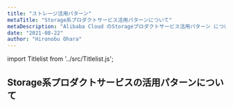 ```yaml
---
title: "ストレージ活用パターン"
metaTitle: "Storage系プロダクトサービス活用パターンについて"
metaDescription: "Alibaba Cloud のStorageプロダクトサービス活用パターン についてを説明します"
date: "2021-08-22"
author: "Hironobu Ohara"
---
```


import Titlelist from '../src/Titlelist.js';

## Storage系プロダクトサービスの活用パターンについて

<!-- 
query MyQuery {
  allMarkdownRemark(
    filter: {fileAbsolutePath: {regex: "/usecase-storage/"}}
    sort: {fields: fileAbsolutePath, order: ASC}
  ) {
    nodes {
      frontmatter {
        title
        metaTitle
        metaDescription
        date(formatString: "yyyy/MM/DD")
        author       
      }
      fileAbsolutePath
    }
  }
}
-->

<Titlelist 
    metaTitle="ArcserveによるOSSバックアップ"
    metaDescription="ArcserveBackupのクラウドストレージにOSSを使用してみた"
    url="https://sbcloud.github.io/help/usecase-storage/STORAGE_001_Using_OSS_for_cloud_storage_in_ArcserveBackup"
    imageurl="https://raw.githubusercontent.com/sbcloud/help/master/content/usecase-storage/Storage_images_26006613465461000/20191126152821.png"
    date="2019/11/28"
    author="SBC engineer blog"
/>


<Titlelist 
    metaTitle="Cloud Storage Gatewayのご紹介"
    metaDescription="Alibaba Cloud の Cloud Storage Gateway を試してみた"
    url="https://sbcloud.github.io/help/usecase-storage/STORAGE_002_Cloud_Storage_Gateway"
    imageurl="https://raw.githubusercontent.com/sbcloud/help/master/content/usecase-storage/Storage_images_26006613489252600/20191226165720.png"
    date="2019/12/27"
    author="SBC engineer blog"
/>

<Titlelist 
    metaTitle="FCで日中間のOSSファイル転送"
    metaDescription="FunctionComputeを利用して日本と中国リージョン間でOSSファイル転送を実現"
    url="https://sbcloud.github.io/help/usecase-storage/STORAGE_003_OSS_File_Transfer_between_Japan_and_China_Region_using_FunctionCompute"
    imageurl="https://raw.githubusercontent.com/sbcloud/help/master/content/usecase-storage/Storage_images_26006613533484900/20200311160651.png"
    date="2020/03/18"
    author="SBC engineer blog"
/>

<Titlelist 
    metaTitle="Storage Capacity Unitsの紹介"
    metaDescription="東京リージョンでStorage Capacity Units (SCU) が利用可能になりました"
    url="https://sbcloud.github.io/help/usecase-storage/STORAGE_005_scu-tokyo-region-release"
    imageurl="https://raw.githubusercontent.com/sbcloud/help/master/content/usecase-storage/Storage_images_26006613632265400/20200925163358.png"
    date="2020/09/25"
    author="sbc_yoshimura"
/>

<Titlelist 
    metaTitle="Synology(NAS)とOSS連携"
    metaDescription="Synology(NAS)のCloudSync機能でAlibaba Cloud OSS連携"
    url="https://sbcloud.github.io/help/usecase-storage/STORAGE_006_oss-synology-cloudsync"
    imageurl="https://raw.githubusercontent.com/sbcloud/help/master/content/usecase-storage/Storage_images_26006613640530800/20201014120344.png"
    date="2020/10/14"
    author="sbc_yoshimura"
/>

